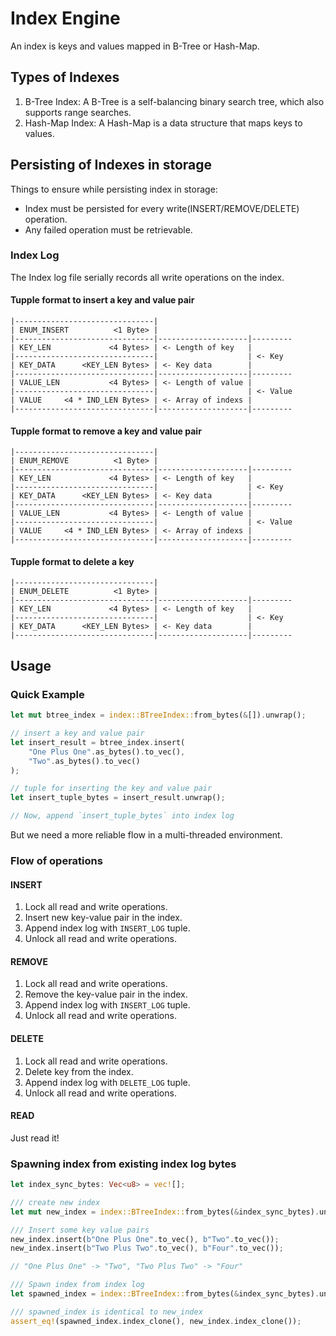 # Index Engine

An index is keys and values mapped in B-Tree or Hash-Map.

## Types of Indexes

1. B-Tree Index: A B-Tree is a self-balancing binary search tree, which also supports range searches.
2. Hash-Map Index: A Hash-Map is a data structure that maps keys to values.

## Persisting of Indexes in storage

Things to ensure while persisting index in storage:

- Index must be persisted for every write(INSERT/REMOVE/DELETE) operation.
- Any failed operation must be retrievable.

### Index Log

The Index log file serially records all write operations on the index.

#### Tupple format to insert a key and value pair

```
|-------------------------------|
| ENUM_INSERT          <1 Byte> |
|-------------------------------|--------------------|---------
| KEY_LEN             <4 Bytes> | <- Length of key   |
|-------------------------------|                    | <- Key
| KEY_DATA      <KEY_LEN Bytes> | <- Key data        |
|-------------------------------|--------------------|---------
| VALUE_LEN           <4 Bytes> | <- Length of value |
|-------------------------------|                    | <- Value
| VALUE     <4 * IND_LEN Bytes> | <- Array of indexs |
|-------------------------------|--------------------|---------
```

#### Tupple format to remove a key and value pair

```
|-------------------------------|
| ENUM_REMOVE          <1 Byte> |
|-------------------------------|--------------------|---------
| KEY_LEN             <4 Bytes> | <- Length of key   |
|-------------------------------|                    | <- Key
| KEY_DATA      <KEY_LEN Bytes> | <- Key data        |
|-------------------------------|--------------------|---------
| VALUE_LEN           <4 Bytes> | <- Length of value |
|-------------------------------|                    | <- Value
| VALUE     <4 * IND_LEN Bytes> | <- Array of indexs |
|-------------------------------|--------------------|---------
```

#### Tupple format to delete a key

```
|-------------------------------|
| ENUM_DELETE          <1 Byte> |
|-------------------------------|--------------------|---------
| KEY_LEN             <4 Bytes> | <- Length of key   |
|-------------------------------|                    | <- Key
| KEY_DATA      <KEY_LEN Bytes> | <- Key data        |
|-------------------------------|--------------------|---------
```

## Usage

### Quick Example

```rs
let mut btree_index = index::BTreeIndex::from_bytes(&[]).unwrap();

// insert a key and value pair
let insert_result = btree_index.insert(
    "One Plus One".as_bytes().to_vec(),
    "Two".as_bytes().to_vec()
);

// tuple for inserting the key and value pair
let insert_tuple_bytes = insert_result.unwrap();

// Now, append `insert_tuple_bytes` into index log
```

But we need a more reliable flow in a multi-threaded environment.

### Flow of operations

#### INSERT

1. Lock all read and write operations.
2. Insert new key-value pair in the index.
3. Append index log with `INSERT_LOG` tuple.
4. Unlock all read and write operations.

#### REMOVE

1. Lock all read and write operations.
2. Remove the key-value pair in the index.
3. Append index log with `INSERT_LOG` tuple.
4. Unlock all read and write operations.

#### DELETE

1. Lock all read and write operations.
2. Delete key from the index.
3. Append index log with `DELETE_LOG` tuple.
4. Unlock all read and write operations.

#### READ

Just read it!

### Spawning index from existing index log bytes

```rs
let index_sync_bytes: Vec<u8> = vec![];

/// create new index
let mut new_index = index::BTreeIndex::from_bytes(&index_sync_bytes).unwrap();

/// Insert some key value pairs
new_index.insert(b"One Plus One".to_vec(), b"Two".to_vec());
new_index.insert(b"Two Plus Two".to_vec(), b"Four".to_vec());

// "One Plus One" -> "Two", "Two Plus Two" -> "Four"

/// Spawn index from index log
let spawned_index = index::BTreeIndex::from_bytes(&index_sync_bytes).unwrap();

/// spawned_index is identical to new_index
assert_eq!(spawned_index.index_clone(), new_index.index_clone());
```
